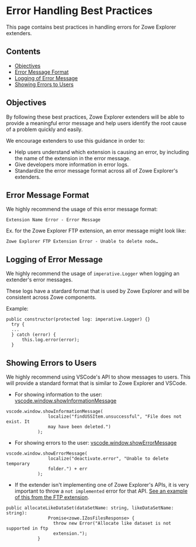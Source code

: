 # Error Handling Best Practices

This page contains best practices in handling errors for Zowe Explorer extenders.

## Contents

  - [Objectives](#objectives)
  - [Error Message Format](#error-message-format)
  - [Logging of Error Message](#logging-of-error-message)
  - [Showing Errors to Users](#showing-errors-to-users)

## Objectives

By following these best practices, Zowe Explorer extenders will be able to provide a meaningful error message and help users identify the root cause of a problem quickly and easily.

We encourage extenders to use this guidance in order to:

- Help users understand which extension is causing an error, by including the name of the extension in the error message.
- Give developers more information in error logs.
- Standardize the error message format across all of Zowe Explorer's extenders.

## Error Message Format

We highly recommend the usage of this error message format:

```
Extension Name Error - Error Message
```

Ex. for the Zowe Explorer FTP extension, an error message might look like:

```
Zowe Explorer FTP Extension Error - Unable to delete node…
```

## Logging of Error Message

We highly recommend the usage of `imperative.Logger` when logging an extender's error messages.

These logs have a stardard format that is used by Zowe Explorer and will be consistent across Zowe components.

Example:

```
public constructor(protected log: imperative.Logger) {}
  try {
  ...
  } catch (error) {
      this.log.error(error);
  }
```

## Showing Errors to Users

We highly recommend using VSCode's API to show messages to users. This will provide a standard format
that is similar to Zowe Explorer and VSCode.

- For showing information to the user: [vscode.window.showInformationMessage](https://code.visualstudio.com/api/references/vscode-api#window.showInformationMessage)

```
vscode.window.showInformationMessage(
                localize("findUSSItem.unsuccessful", "File does not exist. It
                may have been deleted.")
            );
```

- For showing errors to the user: [vscode.window.showErrorMessage](https://code.visualstudio.com/api/references/vscode-api#window.showErrorMessage)

```
vscode.window.showErrorMessage(
                localize("deactivate.error", "Unable to delete temporary
                folder.") + err
            );
```

- If the extender isn't implementing one of Zowe Explorer's APIs, it is very important to throw a `not implemented` error for that API. [See an example of this from the FTP extension](https://github.com/zowe/vscode-extension-for-zowe/blob/8080ae14734eb9673b178687d92df94e203aad35/packages/zowe-explorer-ftp-extension/src/ZoweExplorerFtpMvsApi.ts#L200).

```
public allocateLikeDataSet(dataSetName: string, likeDataSetName: string):
                Promise<zowe.IZosFilesResponse> {
                  throw new Error("Allocate like dataset is not supported in ftp
                  extension.");
            }
```
